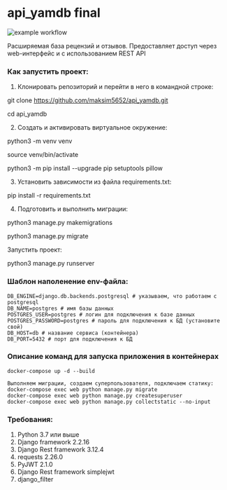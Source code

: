 # api_yamdb final

![example workflow](https://github.com/maksim5652/yamdb_final/workflows/yamdb_workflow.yml/badge.svg)

Расширяемая база рецензий и отзывов. Предоставляет доступ через web-интерфейс и c использованием REST API

### Как запустить проект:

1. Клонировать репозиторий и перейти в него в командной строке:

git clone https://github.com/maksim5652/api_yamdb.git

cd api_yamdb

2. Cоздать и активировать виртуальное окружение:

python3 -m venv venv

source venv/bin/activate

python3 -m pip install --upgrade pip setuptools pillow

3. Установить зависимости из файла requirements.txt:

pip install -r requirements.txt

4. Подготовить и выполнить миграции:

python3 manage.py makemigrations

python3 manage.py migrate

Запустить проект:

python3 manage.py runserver

### Шаблон наполенение env-файла:

```
DB_ENGINE=django.db.backends.postgresql # указываем, что работаем с postgresql
DB_NAME=postgres # имя базы данных
POSTGRES_USER=postgres # логин для подключения к базе данных
POSTGRES_PASSWORD=postgres # пароль для подключения к БД (установите свой)
DB_HOST=db # название сервиса (контейнера)
DB_PORT=5432 # порт для подключения к БД 
```
### Описание команд для запуска приложения в контейнерах
```
docker-compose up -d --build
```
```
Выполняем миграции, создаем суперпользователя, подключаем статику:
docker-compose exec web python manage.py migrate
docker-compose exec web python manage.py createsuperuser
docker-compose exec web python manage.py collectstatic --no-input 
```
### Требования:

1. Python 3.7 или выше
2. Django framework 2.2.16
3. Django Rest framework 3.12.4
4. requests 2.26.0
5. PyJWT 2.1.0
6. Django Rest framework simplejwt
7. django_filter
